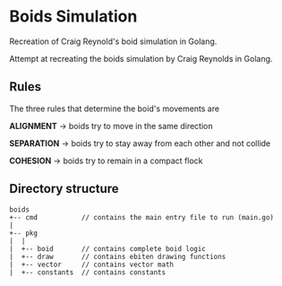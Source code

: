 # Boids Simulation

Recreation of Craig Reynold's boid simulation in Golang.

Attempt at recreating the boids simulation by Craig Reynolds in Golang.

## Rules

The three rules that determine the boid's movements are 

**ALIGNMENT** -> boids try to move in the same direction

**SEPARATION** -> boids try to stay away from each other and not collide

**COHESION** -> boids try to remain in a compact flock

## Directory structure

```
boids
+-- cmd           // contains the main entry file to run (main.go)
|
+-- pkg
|  |
|  +-- boid       // contains complete boid logic
|  +-- draw       // contains ebiten drawing functions
|  +-- vector     // contains vector math
|  +-- constants  // contains constants
```